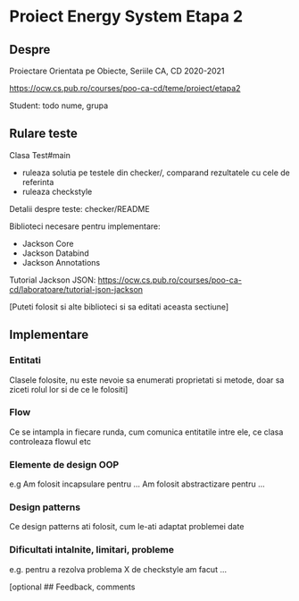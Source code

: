 # Proiect Energy System Etapa 2

## Despre

Proiectare Orientata pe Obiecte, Seriile CA, CD
2020-2021

<https://ocw.cs.pub.ro/courses/poo-ca-cd/teme/proiect/etapa2>

Student: todo nume, grupa

## Rulare teste

Clasa Test#main
  * ruleaza solutia pe testele din checker/, comparand rezultatele cu cele de referinta
  * ruleaza checkstyle

Detalii despre teste: checker/README

Biblioteci necesare pentru implementare:
* Jackson Core 
* Jackson Databind 
* Jackson Annotations

Tutorial Jackson JSON: 
<https://ocw.cs.pub.ro/courses/poo-ca-cd/laboratoare/tutorial-json-jackson>

[Puteti folosit si alte biblioteci si sa editati aceasta sectiune]

## Implementare

### Entitati

Clasele folosite, nu este nevoie sa enumerati proprietati si metode, 
doar sa ziceti rolul lor si de ce le folositi]

### Flow

Ce se intampla in fiecare runda, cum comunica entitatile intre ele, ce clasa controleaza flowul etc

### Elemente de design OOP

e.g Am folosit incapsulare pentru ... Am folosit abstractizare pentru ...

### Design patterns

Ce design patterns ati folosit, cum le-ati adaptat problemei date

### Dificultati intalnite, limitari, probleme

e.g. pentru a rezolva problema X de checkstyle am facut ...

[optional ## Feedback, comments

